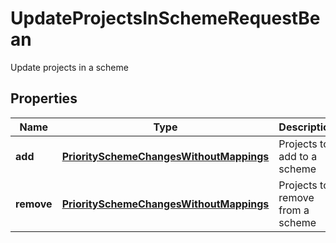 

# UpdateProjectsInSchemeRequestBean

Update projects in a scheme

## Properties

| Name | Type | Description | Notes |
|------------ | ------------- | ------------- | -------------|
|**add** | [**PrioritySchemeChangesWithoutMappings**](PrioritySchemeChangesWithoutMappings.md) | Projects to add to a scheme |  [optional] |
|**remove** | [**PrioritySchemeChangesWithoutMappings**](PrioritySchemeChangesWithoutMappings.md) | Projects to remove from a scheme |  [optional] |



